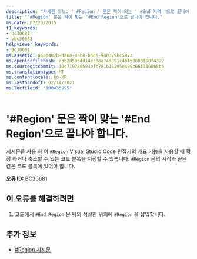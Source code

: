 ```yaml
---
description: "자세한 정보: ' #Region ' 문은 짝이 되는 ' #End 지역 '으로 끝나야 합니다."
title: "'#Region' 문은 짝이 맞는 '#End Region'으로 끝나야 합니다."
ms.date: 07/20/2015
f1_keywords:
- bc30681
- vbc30681
helpviewer_keywords:
- BC30681
ms.assetid: 05a0402b-da68-4ab8-b6d6-940379bc5973
ms.openlocfilehash: a362d5854d14ec38a74d891c4bf50603f98f4322
ms.sourcegitcommit: 10e719780594efc781b15295e499c66f316068b8
ms.translationtype: MT
ms.contentlocale: ko-KR
ms.lasthandoff: 02/14/2021
ms.locfileid: "100435995"
---
```

# <a name="region-statement-must-end-with-a-matching-end-region"></a>'#Region' 문은 짝이 맞는 '#End Region'으로 끝나야 합니다.

지시문을 사용 하 여 `#Region` Visual Studio Code 편집기의 개요 기능을 사용할 때 확장 하거나 축소할 수 있는 코드 블록을 지정할 수 있습니다. `#Region` 문의 시작과 끝은 같은 코드 블록에 있어야 합니다.  
  
 **오류 ID:** BC30681  
  
## <a name="to-correct-this-error"></a>이 오류를 해결하려면  
  
1. 코드에서 `#End Region` 문 뒤의 적절한 위치에 `#Region` 을 삽입합니다.  
  
## <a name="see-also"></a>추가 정보

- [#Region 지시문](../language-reference/directives/region-directive.md)

